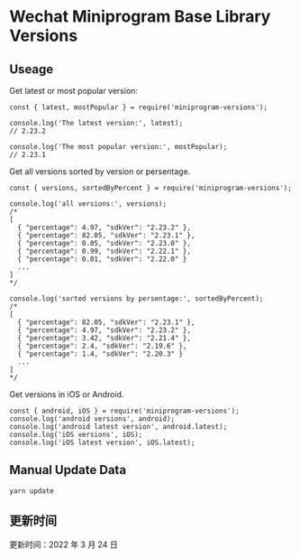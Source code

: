 
# Wechat Miniprogram Base Library Versions

## Useage

Get latest or most popular version:

```;
const { latest, mostPopular } = require('miniprogram-versions');

console.log('The latest version:', latest);
// 2.23.2

console.log('The most popular version:', mostPopular);
// 2.23.1

```

Get all versions sorted by version or persentage.

```
const { versions, sortedByPercent } = require('miniprogram-versions');

console.log('all versions:', versions);
/*
[
  { "percentage": 4.97, "sdkVer": "2.23.2" },
  { "percentage": 82.05, "sdkVer": "2.23.1" },
  { "percentage": 0.05, "sdkVer": "2.23.0" },
  { "percentage": 0.99, "sdkVer": "2.22.1" },
  { "percentage": 0.01, "sdkVer": "2.22.0" }
  ...
]
*/

console.log('sorted versions by persentage:', sortedByPercent);
/*
[
  { "percentage": 82.05, "sdkVer": "2.23.1" },
  { "percentage": 4.97, "sdkVer": "2.23.2" },
  { "percentage": 3.42, "sdkVer": "2.21.4" },
  { "percentage": 2.4, "sdkVer": "2.19.6" },
  { "percentage": 1.4, "sdkVer": "2.20.3" }
  ...
]
*/
```

Get versions in iOS or Android.

```
const { android, iOS } = require('miniprogram-versions');
console.log('android versions', android);
console.log('android latest version', android.latest);
console.log('iOS versions', iOS);
console.log('iOS latest version', iOS.latest);
```

## Manual Update Data

```
yarn update
```

## 更新时间

更新时间：2022 年 3 月 24 日
